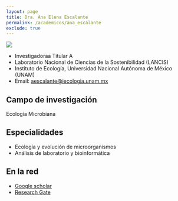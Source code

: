 ```yaml
---
layout: page
title: Dra. Ana Elena Escalante
permalink: /academicos/ana_escalante
exclude: true
---
```


<img src="https://raw.githubusercontent.com/sostenibilidad-unam/sostenibilidad-unam.github.io/master/assets/paisajes-bonitos-de-oton%CC%83o-lago.jpeg">

- Investigadoraa Titular A
- Laboratorio Nacional de Ciencias de la Sostenibilidad (LANCIS)
- Instituto de Ecología, Universidad Nacional Autónoma de México (UNAM)
- Email: aescalante@iecologia.unam.mx


## Campo de investigación

Ecología Microbiana

## Especialidades

- Ecología y evolución de microorganismos
- Análisis de laboratorio y bioinformática

## En la red

- [Google scholar](https://scholar.google.com.mx/citations?user=UQmdPmoAAAAJ&hl=en)
- [Research Gate](https://www.researchgate.net/profile/Ana_Escalante2)
